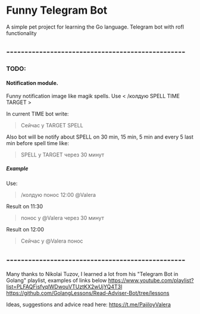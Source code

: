 # Funny Telegram Bot
A simple pet project for learning the Go language. 
Telegram bot with rofl functionality
## -------------------------------------------------
### TODO:
#### Notification module.
Funny notification image like magik spells.
Use < /колдую SPELL TIME TARGET >

In current TIME bot write:
> Сейчас у TARGET SPELL

Also bot will be notify about SPELL on 30 min, 15 min, 5 min and every 5 last min before spell time like:
> SPELL у TARGET через 30 минут

##### Example
Use:
> /колдую понос 12:00 @Valera

Result on 11:30

> понос у @Valera через 30 минут

Result on 12:00

> Сейчас у @Valera понос
## -------------------------------------------------
Many thanks to Nikolai Tuzov, I learned a lot from his "Telegram Bot in Golang" playlist, examples of links below
https://www.youtube.com/playlist?list=PLFAQFisfyqlWDwouVTUztKX2wUjYQ4T3l
https://github.com/GolangLessons/Read-Adviser-Bot/tree/lessons

Ideas, suggestions and advice read here: https://t.me/PajiloyValera

